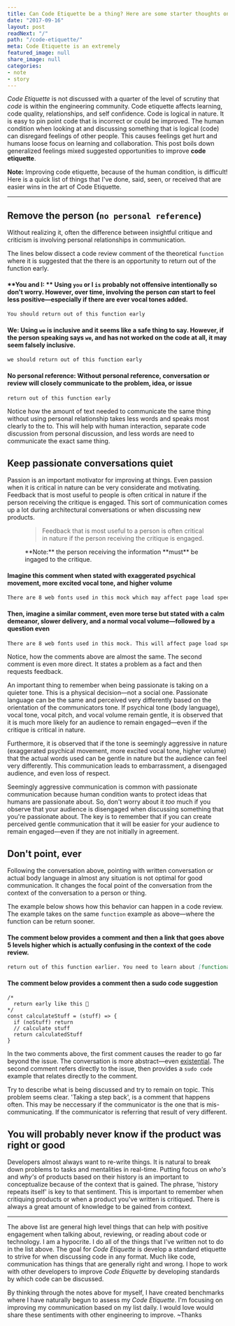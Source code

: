```yaml
---
title: Can Code Etiquette be a thing? Here are some starter thoughts on it.
date: "2017-09-16"
layout: post
readNext: "/"
path: "/code-etiquette/"
meta: Code Etiquette is an extremely 
featured_image: null
share_image: null
categories:
- note
- story
---
```


_Code Etiquette_ is not discussed with a quarter of the level of scrutiny that _code_ is within the engineering community. Code etiquette affects learning, code quality, relationships, and self confidence. Code is logical in nature. It is easy to pin point code that is incorrect or could be improved. The human condition when looking at and discussing something that is logical (code) can disregard feelings of other people. This causes feelings get hurt and humans loose focus on learning and collaboration. This post boils down generalized feelings mixed suggested opportunities to improve **code etiquette**.

**Note:** Improving code etiquette, because of the human condition, is difficult! Here is a quick list of things that I've done, said, seen, or received that are easier wins in the art of Code Etiquette.

---

## Remove the person (`no personal reference`)

Without realizing it, often the difference between insightful critique and criticism is involving personal relationships in communication.

The lines below dissect a code review comment of the theoretical `function` where it is suggested that the there is an opportunity to return out of the function early.

#### **You and I: ** Using `you` or I `is` probably not offensive intentionally so don't worry. However, over time, involving the person _can_ start to feel less positive—especially if there are ever vocal tones added.

```md
You should return out of this function early
```

#### **We:** Using `we` is inclusive and it seems like a safe thing to say. However, if the person speaking says `we`, and has not worked on the code at all, it may seem falsely inclusive. 

```md
we should return out of this function early
```

#### **No personal reference:** Without personal reference, conversation or review will closely communicate to the problem, idea, or issue

```md
return out of this function early
```


Notice how the amount of text needed to communicate the same thing without using personal relationship takes less words and speaks most clearly to the to. This will help with human interaction, separate code discussion from personal discussion, and less words are need to communicate the exact same thing.

## Keep passionate conversations quiet

Passion is an important motivator for improving at things. Even passion when it is critical in nature can be very considerate and motivating. Feedback that is most useful to people is often critical in nature if the person receiving the critique is engaged. This sort of communication comes up a lot during architectural conversations or when discussing new products.

<figure>
<blockquote>Feedback that is most useful to a person is often critical in nature if the person receiving the critique is engaged.</blockquote>
<figcaption>**Note:** the person receiving the information **must** be ingaged to the critique.</figcaption>
</figure>

#### Imagine this comment when stated with exaggerated psychical movement, more excited vocal tone, and higher volume

```md
There are 8 web fonts used in this mock which may affect page load speed or even certain tracking metrics that could be caused by new race conditions!
```

#### Then, imagine a similar comment, even more terse but stated with a calm demeanor, slower delivery, and a normal vocal volume—followed by a question even

```md
There are 8 web fonts used in this mock. This will affect page load speed and possible tracking metrics because of potential race conditions! How can this be improved?
```

Notice, how the comments above are almost the same. The second comment is even more direct. It states a problem as a fact and then requests feedback. 

An important thing to remember when being passionate is taking on a quieter tone. This is a physical decision—not a social one. Passionate language can be the same and perceived very differently based on the orientation of the communicators tone. If psychical tone (body language), vocal tone, vocal pitch, and vocal volume remain gentle, it is observed that it is much more likely for an audience to remain engaged—even if the critique is critical in nature. 

Furthermore, it is observed that if the tone is seemingly aggressive in nature (exaggerated psychical movement, more excited vocal tone, higher volume) that the actual words used can be gentle in nature but the audience can feel very differently. This communication leads to embarrassment, a disengaged audience, and even loss of respect.

Seemingly aggressive communication is common with passionate communication because human condition wants to protect ideas that humans are passionate about. So, don't worry about it _too_ much if you observe that your audience is disengaged when discussing something that you're passionate about. The key is to remember that if you can create perceived gentle communication that it will be easier for your audience to remain engaged—even if they are not initially in agreement.

## Don't point, ever

Following the conversation above, pointing with written conversation or actual body language in almost any situation is not optimal for good communication. It changes the focal point of the conversation from the context of the conversation to a person or thing.

The example below shows how this behavior can happen in a code review. The example takes on the same `function` example as above—where the function can be return sooner.

#### The comment below provides a comment and then a link that goes above 5 levels higher which is actually confusing in the context of the code review.

```md
return out of this function earlier. You need to learn about [functional programming](http://www.cs.utah.edu/~germain/PPS/Topics/functions.html)
```

#### The comment below provides a comment then a sudo code suggestion

```javascipt
/* 
  return early like this 🏁
*/
const calculateStuff = (stuff) => {
  if (noStuff) return
  // calculate stuff
  return calculatedStuff
}
```

In the two comments above, the first comment causes the reader to go far beyond the issue. The conversation is more abstract—even [existential](https://www.merriam-webster.com/dictionary/existential). The second comment refers directly to the issue, then provides a `sudo code` example that relates directly to the comment.

Try to describe what is being discussed and try to remain on topic. This problem seems clear. 'Taking a step back', is a comment that happens often. This may be neccessary if the communicator is the one that is mis-communicating. If the communicator is referring that result of very different.

## You will probably never know if the product was right or good

Developers almost always want to re-write things. It is natural to break down problems to tasks and mentalities in real-time. Putting focus on _who's_ and _why's_ of products based on their history is an important to conceptualize because of the context that is gained. The phrase, 'history repeats itself' is key to that sentiment. This is important to remember when critiquing products or when a product you've written is critiqued. There is always a great amount of knowledge to be gained from context. 

---

The above list are general high level things that can help with positive engagement when talking about, reviewing, or reading about code or technology. I am a hypocrite. I do all of the things that I've written not to do in the list above. The goal for _Code Etiquette_ is develop a standard etiquette to strive for when discussing code in any format. Much like code, communication has things that are generally right and wrong. I hope to work with other developers to improve _Code Etiquette_ by developing standards by which code can be discussed. 

By thinking through the notes above for myself, I have created benchmarks where I have naturally begun to assess my _Code Etiquette_. I'm focusing on improving my communication based on my list daily. I would love would share these sentiments with other engineering to improve. ~Thanks
